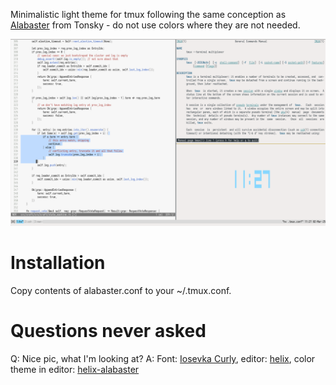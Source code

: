 Minimalistic light theme for tmux following the same conception as [Alabaster](https://github.com/tonsky/vscode-theme-alabaster) from Tonsky -
do not use colors where they are not needed.

![Screenshot](https://raw.githubusercontent.com/beebeeep/tmux-alabaster/master/screenshot.png)

Installation
============
Copy contents of alabaster.conf to your ~/.tmux.conf.

Questions never asked
=====================
Q: Nice pic, what I'm looking at?
A: Font: [Iosevka Curly](https://github.com/be5invis/Iosevka), editor: [helix](https://github.com/helix-editor/helix),
   color theme in editor: [helix-alabaster](https://github.com/beebeeep/helix-alabaster)

